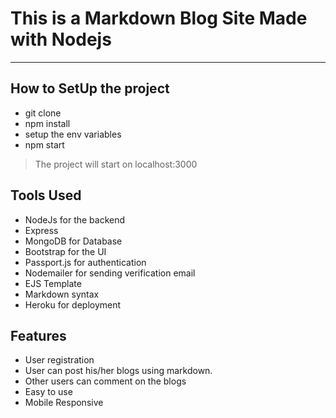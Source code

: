 # This is a Markdown Blog Site Made with Nodejs

---

## How to SetUp the project 

* git clone <repo url>
* npm install
* setup the env variables
* npm start
> The project will start on localhost:3000
  
## Tools Used

  * NodeJs for the backend
  * Express 
  * MongoDB for Database
  * Bootstrap for the UI
  * Passport.js for authentication
  * Nodemailer for sending verification email
  * EJS Template
  * Markdown syntax
  * Heroku for deployment
  
## Features

  * User registration
  * User can post his/her blogs using markdown.
  * Other users can comment on the blogs
  * Easy to use
  * Mobile Responsive
  

  
  
